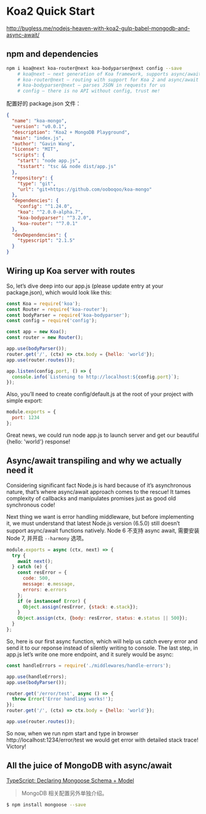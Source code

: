 # Koa2 Quick Start

http://bugless.me/nodejs-heaven-with-koa2-gulp-babel-mongodb-and-async-await/

## npm and dependencies

```bash
npm i koa@next koa-router@next koa-bodyparser@next config --save
    # koa@next – next generation of Koa framework, supports async/await functions
    # koa-router@next – routing with support for Koa 2 and async/await
    # koa-bodyparser@next – parses JSON in requests for us
    # config – there is no API without config, trust me!
```

配置好的 package.json 文件：

```json
{
  "name": "koa-mongo",
  "version": "v0.0.1",
  "description": "Koa2 + MongoDB Playground",
  "main": "index.js",
  "author": "Gavin Wang",
  "license": "MIT",
  "scripts": {
    "start": "node app.js",
    "tsstart": "tsc && node dist/app.js"
  },
  "repository": {
    "type": "git",
    "url": "git+https://github.com/ooboqoo/koa-mongo"
  },
  "dependencies": {
    "config": "^1.24.0",
    "koa": "^2.0.0-alpha.7",
    "koa-bodyparser": "^3.2.0",
    "koa-router": "^7.0.1"
  },
  "devDependencies": {
    "typescript": "2.1.5"
  }
}
```

## Wiring up Koa server with routes

So, let’s dive deep into our app.js (please update entry at your package.json), which would look like this:

```js
const Koa = require('koa');
const Router = require('koa-router');
const bodyParser = require('koa-bodyparser');
const config = require('config');

const app = new Koa();
const router = new Router();

app.use(bodyParser());
router.get('/', (ctx) => ctx.body = {hello: 'world'});
app.use(router.routes());

app.listen(config.port, () => {
  console.info(`Listening to http://localhost:${config.port}`);
});
```

Also, you’ll need to create config/default.js at the root of your project with simple export:

```js
module.exports = {
  port: 1234
};
```

Great news, we could run node app.js to launch server and get our beautiful {hello: 'world'} response!

## Async/await transpiling and why we actually need it

Considering significant fact Node.js is hard because of it’s asynchronous nature, that’s where async/await approach comes to the rescue! It tames complexity of callbacks and manipulates promises just as good old synchronous code!

Next thing we want is error handling middleware, but before implementing it, we must understand that latest Node.js version (6.5.0) still doesn’t support async/await functions natively. Node 6 不支持 async await, 需要安装 Node 7, 并开启 `--harmony` 选项。

```js
module.exports = async (ctx, next) => {
  try {
    await next();
  } catch (e) {
    const resError = {
      code: 500,
      message: e.message,
      errors: e.errors
    };
    if (e instanceof Error) {
      Object.assign(resError, {stack: e.stack});
    }
    Object.assign(ctx, {body: resError, status: e.status || 500});
  }
};
```

So, here is our first async function, which will help us catch every error and send it to our reponse instead of silently writing to console.
The last step, in app.js let’s write one more endpoint, and it surely would be async:

```js
const handleErrors = require('./middlewares/handle-errors');

app.use(handleErrors);
app.use(bodyParser());

router.get('/error/test', async () => {
  throw Error('Error handling works!');
});
router.get('/', (ctx) => ctx.body = {hello: 'world'});

app.use(router.routes());
```

So now, when we run npm start and type in browser http://localhost:1234/error/test we would get error with detailed stack trace! Victory!


## All the juice of MongoDB with async/await

[TypeScript: Declaring Mongoose Schema + Model](http://brianflove.com/2016/10/04/typescript-declaring-mongoose-schema-model/)

> MongoDB 相关配置另外单独介绍。

```bash
$ npm install mongoose --save
```

